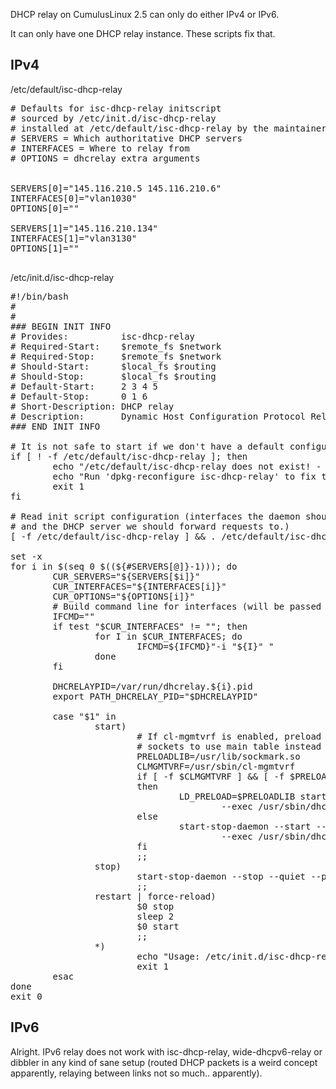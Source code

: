 DHCP relay on CumulusLinux 2.5 can only do either IPv4 or IPv6.

It can only have one DHCP relay instance. These scripts fix that.

## IPv4
/etc/default/isc-dhcp-relay

<pre>
# Defaults for isc-dhcp-relay initscript
# sourced by /etc/init.d/isc-dhcp-relay
# installed at /etc/default/isc-dhcp-relay by the maintainer scripts
# SERVERS = Which authoritative DHCP servers
# INTERFACES = Where to relay from
# OPTIONS = dhcrelay extra arguments


SERVERS[0]="145.116.210.5 145.116.210.6"
INTERFACES[0]="vlan1030"
OPTIONS[0]=""

SERVERS[1]="145.116.210.134"
INTERFACES[1]="vlan3130"
OPTIONS[1]=""

</pre>

/etc/init.d/isc-dhcp-relay

<pre>
#!/bin/bash
#
#
### BEGIN INIT INFO
# Provides:          isc-dhcp-relay
# Required-Start:    $remote_fs $network
# Required-Stop:     $remote_fs $network
# Should-Start:      $local_fs $routing
# Should-Stop:       $local_fs $routing
# Default-Start:     2 3 4 5
# Default-Stop:      0 1 6
# Short-Description: DHCP relay
# Description:       Dynamic Host Configuration Protocol Relay
### END INIT INFO

# It is not safe to start if we don't have a default configuration...
if [ ! -f /etc/default/isc-dhcp-relay ]; then
        echo "/etc/default/isc-dhcp-relay does not exist! - Aborting..."
        echo "Run 'dpkg-reconfigure isc-dhcp-relay' to fix the problem."
        exit 1
fi

# Read init script configuration (interfaces the daemon should listen on
# and the DHCP server we should forward requests to.)
[ -f /etc/default/isc-dhcp-relay ] && . /etc/default/isc-dhcp-relay

set -x
for i in $(seq 0 $((${#SERVERS[@]}-1))); do
        CUR_SERVERS="${SERVERS[$i]}"
        CUR_INTERFACES="${INTERFACES[i]}"
        CUR_OPTIONS="${OPTIONS[i]}"
        # Build command line for interfaces (will be passed to dhrelay below.)
        IFCMD=""
        if test "$CUR_INTERFACES" != ""; then
                for I in $CUR_INTERFACES; do
                        IFCMD=${IFCMD}"-i "${I}" "
                done
        fi

        DHCRELAYPID=/var/run/dhcrelay.${i}.pid
        export PATH_DHCRELAY_PID="$DHCRELAYPID"

        case "$1" in
                start)
                        # If cl-mgmtvrf is enabled, preload the sockmark library to mark the
                        # sockets to use main table instead of mgmt table.
                        PRELOADLIB=/usr/lib/sockmark.so
                        CLMGMTVRF=/usr/sbin/cl-mgmtvrf
                        if [ -f $CLMGMTVRF ] && [ -f $PRELOADLIB ] && service cl-mgmtvrf status | grep -q "enabled" ;
                        then
                                LD_PRELOAD=$PRELOADLIB start-stop-daemon --start --quiet --pidfile $DHCRELAYPID \
                                        --exec /usr/sbin/dhcrelay -- $CUR_OPTIONS -q $IFCMD $CUR_SERVERS
                        else
                                start-stop-daemon --start --quiet --pidfile $DHCRELAYPID \
                                        --exec /usr/sbin/dhcrelay -- $CUR_OPTIONS -q $IFCMD $CUR_SERVERS
                        fi
                        ;;
                stop)
                        start-stop-daemon --stop --quiet --pidfile $DHCRELAYPID
                        ;;
                restart | force-reload)
                        $0 stop
                        sleep 2
                        $0 start
                        ;;
                *)
                        echo "Usage: /etc/init.d/isc-dhcp-relay {start|stop|restart|force-reload}"
                        exit 1
        esac
done
exit 0
</pre>

## IPv6
Alright. IPv6 relay does not work with isc-dhcp-relay, wide-dhcpv6-relay or dibbler in any kind of sane setup (routed DHCP packets is a weird concept apparently, relaying between links not so much.. apparently).


